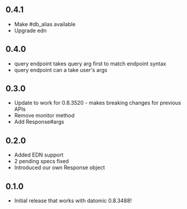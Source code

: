 ## 0.4.1
* Make #db_alias available
* Upgrade edn

## 0.4.0
* query endpoint takes query arg first to match endpoint syntax
* query endpoint can a take user's args

## 0.3.0
* Update to work for 0.8.3520 - makes breaking changes for previous APIs
* Remove monitor method
* Add Response#args

## 0.2.0
* Added EDN support
* 2 pending specs fixed
* Introduced our own Response object

## 0.1.0
* Initial release that works with datomic 0.8.3488!
